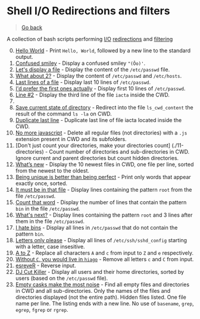 # Shell I/O Redirections and filters

> [Go back](../README.md)

A collection of bash scripts performing
[I/O](https://en.wikipedia.org/wiki/Input/output)
[redirections](https://en.wikipedia.org/wiki/Redirection_(computing)) and
[filtering](https://en.wikipedia.org/wiki/Filter_(software))

0. [Hello World](./0-hello_world) - Print `Hello, World`, followed by a new
   line to the standard output.
1. [Confused smiley](./1-confused_smiley) - Display a confused smiley `"(Ôo)'`.
2. [Let's display a file](./2-hellofile) - Display the content of the
   `/etc/passwd` file.
3. [What about 2?](./3-twofiles) - Display the content of
   `/etc/passwd` and `/etc/hosts`.
4. [Last lines of a file](./4-lastlines) - Display last 10 lines
    of `/etc/passwd`.
5. [I'd prefer the first ones actually](./5-firstlines) - Display first 10 lines
    of `/etc/passwd`.
6. [Line #2](./6-third_line) - Display the third line of the file `iacta`
   inside the CWD.
7.
8. [Save current state of directory](./8-cwd_state) - Redirect into the file
    `ls_cwd_content` the result of the command `ls -la` on CWD.
9. [Duplicate last line](./9-duplicate_last_line) - Duplicate last line of file
    iacta located inside the CWD.
10. [No more javascript](./10-no_more_js) - Delete all regular files
    (not directories) with a `.js` extension present in CWD and its subfolders.
11. [Don't just count your directories, make your directories count]
    (./11-directories) - Count number of directories and sub-directories in CWD.
    Ignore current and parent directories but count hidden directories.
12. [What’s new](./12-newest_files) - Display the 10 newest files in CWD,
    one file per line, sorted from the newest to the oldest.
13. [Being unique is better than being perfect](./13-unique) - Print only words
     that appear exactly once, sorted.
14. [It must be in that file](./14-findthatword) - Display lines containing the
    pattern `root` from the file `/etc/passwd`.
15. [Count that word](./15-countthatword) - Display the number of lines that
     contain the pattern `bin` in the file `/etc/passwd`.
16. [What's next?](./16-whatsnext) - Display lines containing the pattern `root`
     and 3 lines after them in the file `/etc/passwd`.
17. [I hate bins](./17-hidethisword) - Display all lines in `/etc/passwd` that
     do not contain the pattern `bin`.
18. [Letters only please](./18-letteronly) - Display all lines of
    `/etc/ssh/sshd_config` starting with a letter, case insesitive.
19. [A to Z](./19-AZ) - Replace all characters `A` and `c` from input to
    `Z` and `e` respectively.
20. [Without `C`, you would live in `hiago`](./20-hiago) - Remove all letters
     `c` and `C` from input.
21. [esreveR](./21-reverse) - Reverse input.
22. [DJ Cut Killer](./22-users_and_homes) - Display all users and their home
     directories, sorted by users (based on the `/etc/passwd` file).
23. [Empty casks make the most noise](./100-empty_casks) - Find all empty files
     and directories in CWD and all sub-directories. Only the names of the files
     and directories displayed (not the entire path). Hidden files listed. One
     file name per line. The listing ends with a new line. No use of `basename`,
     `grep`, `egrep`, `fgrep` or `rgrep`.
